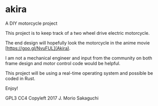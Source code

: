 # akira
A DIY motorcycle project

This project is to keep track of a two wheel drive electric motorcycle.

The end design will hopefully look the motorcycle in the anime movie [https://goo.gl/NvuFUL](Akira).

I am not a mechanical engineer and input from the community on both frame design and motor control code would be helpful.

This project will be using a real-time operating system and possible be coded in Rust.

Enjoy!

GPL3 CC4 Copyleft 2017 J. Morio Sakaguchi
